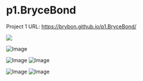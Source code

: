 # p1.BryceBond

Project 1 URL: https://brybon.github.io/p1.BryceBond/

![](Microwave.gif)

![Image](https://github.com/BryBon/p1.BryceBond/blob/main/Base%20image.JPG)

![Image](https://github.com/BryBon/p1.BryceBond/blob/main/Reheat%201.JPG)
![Image](https://github.com/BryBon/p1.BryceBond/blob/main/Reheat%202.JPG)

![Image](https://github.com/BryBon/p1.BryceBond/blob/main/Sketch%201.JPG)
![Image](https://github.com/BryBon/p1.BryceBond/blob/main/Sketch%202.JPG)
